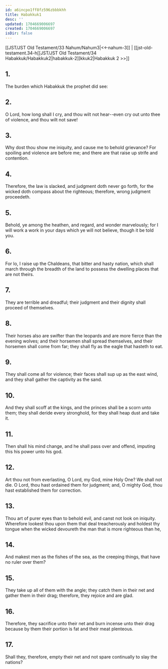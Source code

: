 ```yaml
---
id: a6incpo1ff8fz596zbbbkhh
title: Habakkuk1
desc: ''
updated: 1704669006697
created: 1704669006697
isDir: false
---
```

[[JST/JST Old Testament/33 Nahum/Nahum3|<<-nahum-3]] | [[jst-old-testament.34-h[[JST/JST Old Testament/34 Habakkuk/Habakkuk2|habakkuk-2]]kkuk2|Habakkuk 2 >>]]
## 1.
The burden which Habakkuk the prophet did see:
## 2.
O Lord, how long shall I cry, and thou wilt not hear\--even cry out unto thee of violence, and thou wilt not save!
## 3.
Why dost thou show me iniquity, and cause me to behold grievance? For spoiling and violence are before me; and there are that raise up strife and contention.
## 4.
Therefore, the law is slacked, and judgment doth never go forth, for the wicked doth compass about the righteous; therefore, wrong judgment proceedeth.
## 5.
Behold, ye among the heathen, and regard, and wonder marvelously; for I will work a work in your days which ye will not believe, though it be told you.
## 6.
For lo, I raise up the Chaldeans, that bitter and hasty nation, which shall march through the breadth of the land to possess the dwelling places that are not theirs.
## 7.
They are terrible and dreadful; their judgment and their dignity shall proceed of themselves.
## 8.
Their horses also are swifter than the leopards and are more fierce than the evening wolves; and their horsemen shall spread themselves, and their horsemen shall come from far; they shall fly as the eagle that hasteth to eat.
## 9.
They shall come all for violence; their faces shall sup up as the east wind, and they shall gather the captivity as the sand.
## 10.
And they shall scoff at the kings, and the princes shall be a scorn unto them; they shall deride every stronghold, for they shall heap dust and take it.
## 11.
Then shall his mind change, and he shall pass over and offend, imputing this his power unto his god.
## 12.
Art thou not from everlasting, O Lord, my God, mine Holy One? We shall not die. O Lord, thou hast ordained them for judgment; and, O mighty God, thou hast established them for correction.
## 13.
Thou art of purer eyes than to behold evil, and canst not look on iniquity. Wherefore lookest thou upon them that deal treacherously and holdest thy tongue when the wicked devoureth the man that is more righteous than he,
## 14.
And makest men as the fishes of the sea, as the creeping things, that have no ruler over them?
## 15.
They take up all of them with the angle; they catch them in their net and gather them in their drag; therefore, they rejoice and are glad.
## 16.
Therefore, they sacrifice unto their net and burn incense unto their drag because by them their portion is fat and their meat plenteous.
## 17.
Shall they, therefore, empty their net and not spare continually to slay the nations?

